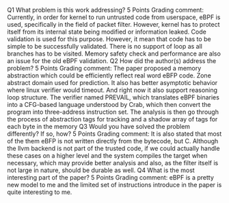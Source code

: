 Q1 What problem is this work addressing?
5 Points
Grading comment:
Currently, in order for kernel to run untrusted code from userspace, eBPF is used, specifically in the field of packet filter. However, kernel has to protect itself from its internal state being modified or information leaked. Code validation is used for this purpose. However, it mean that code has to be simple to be successfully validated. There is no support of loop as all branches has to be visited. Memory safety check and performance are also an issue for the old eBPF validation.
Q2 How did the author(s) address the problem?
5 Points
Grading comment:
The paper proposed a memory abstraction which could be efficiently reflect real word eBFP code. Zone abstract domain used for prediction. It also has better asymptotic behavior where linux verifier would timeout. And right now it also support reasoning loop structure. The verifier named PREVAIL, which translates eBPF binaries into a CFG-based language understood by Crab, which then convert the program into three-address instruction set. The analysis is then go through the process of abstraction tags for tracking and a shadow array of tags for each byte in the memory
Q3 Would you have solved the problem differently? If so, how?
5 Points
Grading comment:
It is also stated that most of the them eBFP is not written directly from the bytecode, but C. Although the llvm backend is not part of the trusted code, if we could actually handle these cases on a higher level and the system compiles the target when necessary, which may provide better analysis and also, as the filter itself is not large in nature, should be durable as well.
Q4 What is the most interesting part of the paper?
5 Points
Grading comment:
eBPF is a pretty new model to me and the limited set of instructions introduce in the paper is quite interesting to me.
